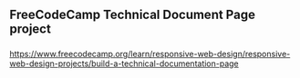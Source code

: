 ## FreeCodeCamp Technical Document Page project

###

https://www.freecodecamp.org/learn/responsive-web-design/responsive-web-design-projects/build-a-technical-documentation-page
